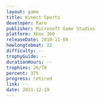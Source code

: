 ```yaml
---
layout: game
title: Kinect Sports
developer: Rare
publisher: Microsoft Game Studios
platform: Xbox 360
releaseDate: 2010-11-04
howlongtobeat: 22
difficulty: --
trophyGuide: --
durationHours: --
trophies: 26/70
percent: 37%
progress: retired
link: --
date: 2011-12-19
---
```

